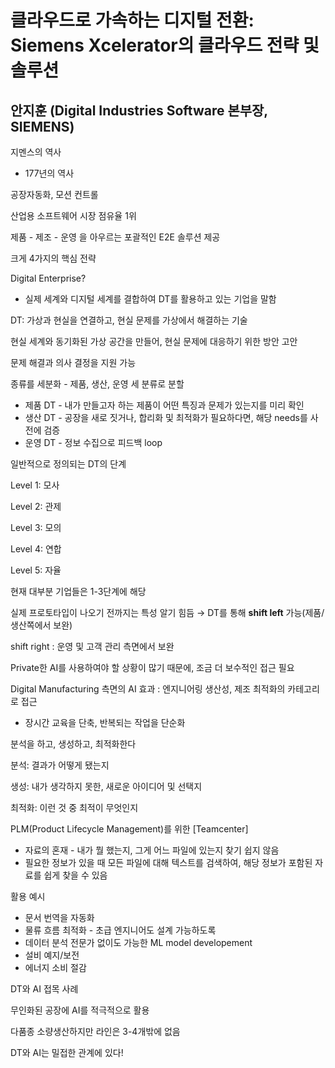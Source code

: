# 클라우드로 가속하는 디지털 전환: Siemens Xcelerator의 클라우드 전략 및 솔루션

## 안지훈 (Digital Industries Software 본부장, SIEMENS)

지멘스의 역사

- 177년의 역사

공장자동화, 모션 컨트롤

산업용 소프트웨어 시장 점유율 1위

제품 - 제조 - 운영 을 아우르는 포괄적인 E2E 솔루션 제공

크게 4가지의 핵심 전략

Digital Enterprise? 

- 실제 세계와 디지털 세계를 결합하여 DT를 활용하고 있는 기업을 말함

DT: 가상과 현실을 연결하고, 현실 문제를 가상에서 해결하는 기술

현실 세계와 동기화된 가상 공간을 만들어, 현실 문제에 대응하기 위한 방안 고안

문제 해결과 의사 결정을 지원 가능

종류를 세분화 - 제품, 생산, 운영 세 분류로 분할

- 제품 DT - 내가 만들고자 하는 제품이 어떤 특징과 문제가 있는지를 미리 확인
- 생산 DT - 공장을 새로 짓거나, 합리화 및 최적화가 필요하다면, 해당 needs를 사전에 검증
- 운영 DT - 정보 수집으로 피드백 loop

일반적으로 정의되는 DT의 단계

Level 1: 모사

Level 2: 관제

Level 3: 모의

Level 4: 연합

Level 5: 자율

현재 대부분 기업들은 1-3단계에 해당

실제 프로토타입이 나오기 전까지는 특성 알기 힘듬 → DT를 통해 **shift left** 가능(제품/생산쪽에서 보완)

shift right : 운영 및 고객 관리 측면에서 보완

Private한 AI를 사용하여야 할 상황이 많기 때문에, 조금 더 보수적인 접근 필요

Digital Manufacturing 측면의 AI 효과 : 엔지니어링 생산성, 제조 최적화의 카테고리로 접근

- 장시간 교육을 단축, 반복되는 작업을 단순화

분석을 하고, 생성하고, 최적화한다

분석: 결과가 어떻게 됐는지

생성: 내가 생각하지 못한, 새로운 아이디어 및 선택지

최적화: 이런 것 중 최적이 무엇인지

PLM(Product Lifecycle Management)를 위한 [Teamcenter]

- 자료의 혼재 - 내가 뭘 했는지, 그게 어느 파일에 있는지 찾기 쉽지 않음
- 필요한 정보가 있을 때 모든 파일에 대해 텍스트를 검색하여, 해당 정보가 포함된 자료를 쉽게 찾을 수 있음

활용 예시

- 문서 번역을 자동화
- 물류 흐름 최적화 - 초급 엔지니어도 설계 가능하도록
- 데이터 분석 전문가 없이도 가능한 ML model developement
- 설비 예지/보전
- 에너지 소비 절감

DT와 AI 접목 사례

무인화된 공장에 AI를 적극적으로 활용

다품종 소량생산하지만 라인은 3-4개밖에 없음

DT와 AI는 밀접한 관계에 있다!